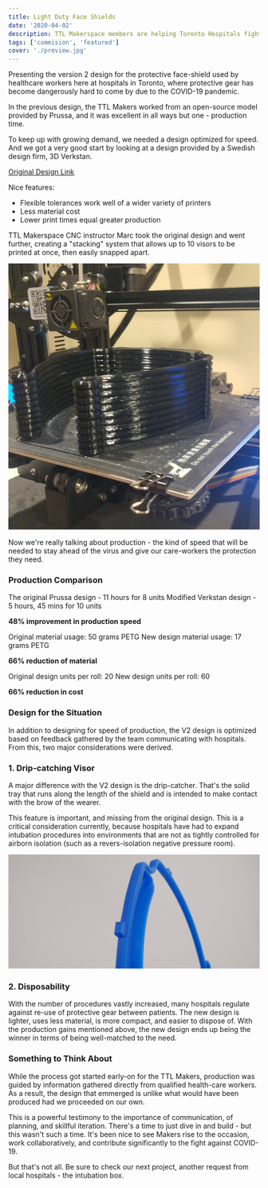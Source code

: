 ```yaml
---
title: Light Duty Face Shields
date: '2020-04-02'
description: TTL Makerspace members are helping Toronto Hospitals fight COVID-19
tags: ['commision', 'featured']
cover: './preview.jpg'
---
```


Presenting the version 2 design for the protective face-shield used by healthcare workers here at hospitals in Toronto, where protective gear has become dangerously hard to come by due to the COVID-19 pandemic.

In the previous design, the TTL Makers worked from an open-source model provided by Prussa, and it was excellent in all ways but one - production time.

To keep up with growing demand, we needed a design optimized for speed. And we got a very good start by looking at a design provided by a Swedish design firm, 3D Verkstan.

[Original Design Link](https://3dverkstan.se/protective-visor/)

Nice features:

- Flexible tolerances work well of a wider variety of printers
- Less material cost
- Lower print times equal greater production

TTL Makerspace CNC instructor Marc took the original design and went further, creating a "stacking" system that allows up to 10 visors to be printed at once, then easily snapped apart.

![Stacking](./stackingup.jpg)

Now we're really talking about production - the kind of speed that will be needed to stay ahead of the virus and give our care-workers the protection they need.

### Production Comparison

The original Prussa design - 11 hours for 8 units
Modified Verkstan design - 5 hours, 45 mins for 10 units

**48% improvement in production speed**

Original material usage: 50 grams PETG
New design material usage: 17 grams PETG

**66% reduction of material**

Original design units per roll: 20
New design units per roll: 60

**66% reduction in cost**

### Design for the Situation

In addition to designing for speed of production, the V2 design is optimized based on feedback gathered by the team communicating with hospitals. From this, two major considerations were derived.

### 1. Drip-catching Visor

A major difference with the V2 design is the drip-catcher. That's the solid tray that runs along the length of the shield and is intended to make contact with the brow of the wearer.

This feature is important, and missing from the original design. This is a critical consideration currently, because hospitals have had to expand intubation procedures into environments that are not as tightly controlled for airborn isolation (such as a revers-isolation negative pressure room).

![Drip Catcher](./drip-catcher.jpg)

### 2. Disposability

With the number of procedures vastly increased, many hospitals regulate against re-use of protective gear between patients. The new design is lighter, uses less material, is more compact, and easier to dispose of. With the production gains mentioned above, the new design ends up being the winner in terms of being well-matched to the need.

### Something to Think About

While the process got started early-on for the TTL Makers, production was guided by information gathered directly from qualified health-care workers. As a result, the design that emmerged is unlike what would have been produced had we proceeded on our own.

This is a powerful testimony to the importance of communication, of planning, and skillful iteration. There's a time to just dive in and build - but this wasn't such a time. It's been nice to see Makers rise to the occasion, work collaboratively, and contribute significantly to the fight against COVID-19.

But that's not all. Be sure to check our next project, another request from local hospitals - the intubation box.
